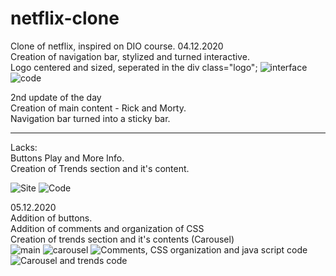 # netflix-clone
Clone of netflix, inspired on DIO course.
04.12.2020 <br>
Creation of navigation bar, stylized and turned interactive. <br>
Logo centered and sized, seperated in the div class="logo";
![interface](https://user-images.githubusercontent.com/73433189/101198250-13614e00-365b-11eb-8e87-0200c204d1c5.PNG)
![code](https://user-images.githubusercontent.com/73433189/101198249-12c8b780-365b-11eb-87a9-f3a192fa9a37.PNG)

2nd update of the day <br>
Creation of main content - Rick and Morty. <br>
Navigation bar turned into a sticky bar. <br>
<hr>
Lacks: <br>
Buttons Play and More Info. <br>
Creation of Trends section and it's content.

![Site](https://user-images.githubusercontent.com/73433189/101226698-40c6ef80-368d-11eb-8a4a-9a03a1a3ab2a.PNG)
![Code](https://user-images.githubusercontent.com/73433189/101226695-402e5900-368d-11eb-8e9f-b440a0a6b7e3.PNG)

05.12.2020 <br>
Addition of buttons. <br>
Addition of comments and organization of CSS <br>
Creation of trends section and it's contents (Carousel) <br>
![main](https://user-images.githubusercontent.com/73433189/101266997-23a52600-374c-11eb-8732-000cdb1b8e55.PNG)
![carousel](https://user-images.githubusercontent.com/73433189/101266993-1f790880-374c-11eb-945a-9bb176e70e16.PNG)
![Comments, CSS organization and java script code](https://user-images.githubusercontent.com/73433189/101266996-230c8f80-374c-11eb-9dd4-e625aa8071f2.PNG)
![Carousel and trends code](https://user-images.githubusercontent.com/73433189/101266992-1ee07200-374c-11eb-8ecd-1dde781122b6.PNG)
